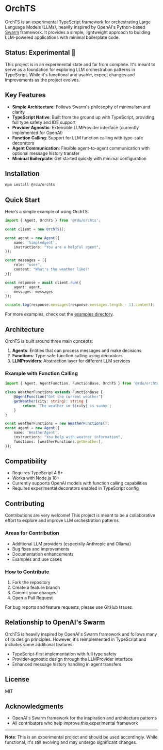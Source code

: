 # OrchTS

OrchTS is an experimental TypeScript framework for orchestrating Large Language Models (LLMs), heavily inspired by OpenAI's Python-based [Swarm](https://github.com/openai/swarm) framework. It provides a simple, lightweight approach to building LLM-powered applications with minimal boilerplate code.

## Status: Experimental 🧪

This project is in an experimental state and far from complete. It's meant to serve as a foundation for exploring LLM orchestration patterns in TypeScript. While it's functional and usable, expect changes and improvements as the project evolves.

## Key Features

- **Simple Architecture**: Follows Swarm's philosophy of minimalism and clarity
- **TypeScript Native**: Built from the ground up with TypeScript, providing full type safety and IDE support
- **Provider Agnostic**: Extensible LLMProvider interface (currently implemented for OpenAI)
- **Function Calling**: Support for LLM function calling with type-safe decorators
- **Agent Communication**: Flexible agent-to-agent communication with optional message history transfer
- **Minimal Boilerplate**: Get started quickly with minimal configuration

## Installation

```bash
npm install @rdu/orchts
```

## Quick Start

Here's a simple example of using OrchTS:

```typescript
import { Agent, OrchTS } from '@rdu/orchts';

const client = new OrchTS();

const agent = new Agent({
    name: 'SimpleAgent',
    instructions: "You are a helpful agent",
});

const messages = [{ 
    role: "user", 
    content: "What's the weather like?" 
}];

const response = await client.run({
    agent: agent,
    messages: messages
});

console.log(response.messages[response.messages.length - 1].content);
```

For more examples, check out the [examples directory](src/examples).

## Architecture

OrchTS is built around three main concepts:

1. **Agents**: Entities that can process messages and make decisions
2. **Functions**: Type-safe function calling using decorators
3. **LLMProviders**: Abstraction layer for different LLM services

### Example with Function Calling

```typescript
import { Agent, AgentFunction, FunctionBase, OrchTS } from '@rdu/orchts';

class WeatherFunctions extends FunctionBase {
    @AgentFunction("Get the current weather")
    getWeather(city: string): string {
        return `The weather in ${city} is sunny`;
    }
}

const weatherFunctions = new WeatherFunctions();
const agent = new Agent({
    name: 'WeatherAgent',
    instructions: "You help with weather information",
    functions: [weatherFunctions.getWeather],
});
```

## Compatibility

- Requires TypeScript 4.8+
- Works with Node.js 18+
- Currently supports OpenAI models with function calling capabilities
- Requires experimental decorators enabled in TypeScript config

## Contributing

Contributions are very welcome! This project is meant to be a collaborative effort to explore and improve LLM orchestration patterns.

### Areas for Contribution

- Additional LLM providers (especially Anthropic and Ollama)
- Bug fixes and improvements
- Documentation enhancements
- Examples and use cases

### How to Contribute

1. Fork the repository
2. Create a feature branch
3. Commit your changes
4. Open a Pull Request

For bug reports and feature requests, please use GitHub Issues.

## Relationship to OpenAI's Swarm

OrchTS is heavily inspired by OpenAI's Swarm framework and follows many of its design principles. However, it's reimplemented in TypeScript and includes some additional features:

- TypeScript-first implementation with full type safety
- Provider-agnostic design through the LLMProvider interface
- Enhanced message history handling in agent transfers

## License

MIT

## Acknowledgments

- OpenAI's Swarm framework for the inspiration and architecture patterns
- All contributors who help improve this experimental framework

---

**Note**: This is an experimental project and should be used accordingly. While functional, it's still evolving and may undergo significant changes.
